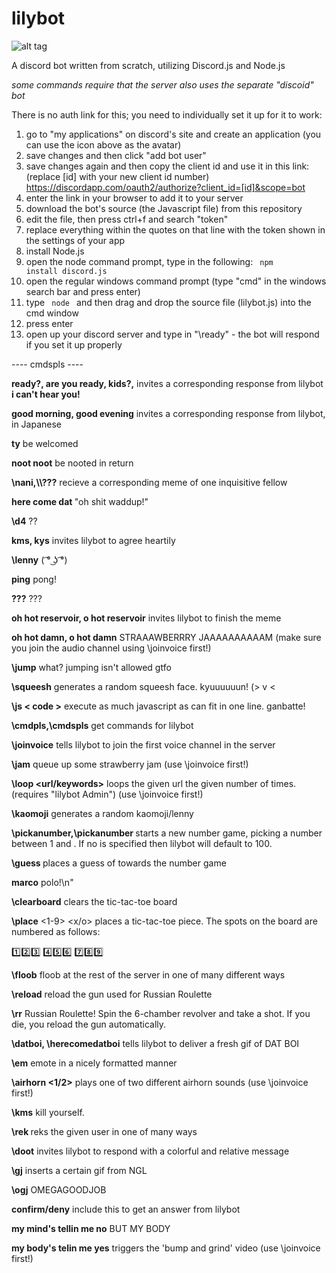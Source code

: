 # lilybot

![alt tag](http://i.imgur.com/1bP8leP.png)


A discord bot written from scratch, utilizing Discord.js and Node.js

*some commands require that the server also uses the separate "discoid" bot*

There is no auth link for this; you need to individually set it up for it to work:

1. go to "my applications" on discord's site and create an application (you can use the icon above as the avatar)
2. save changes and then click "add bot user"
3. save changes again and then copy the client id and use it in this link: (replace [id] with your new client id number) https://discordapp.com/oauth2/authorize?client_id=[id]&scope=bot
4. enter the link in your browser to add it to your server
5. download the bot's source (the Javascript file) from this repository
6. edit the file, then press ctrl+f and search "token"
7. replace everything within the quotes on that line with the token shown in the settings of your app
8. install Node.js
9. open the node command prompt, type in the following: <code> npm install discord.js </code>
10. open the regular windows command prompt (type "cmd" in the windows search bar and press enter)
11. type <code> node </code> and then drag and drop the source file (lilybot.js) into the cmd window
12. press enter
13. open up your discord server and type in "\ready" - the bot will respond if you set it up properly

---- cmdspls ----

**ready?, are you ready, kids?,**	invites a corresponding response from lilybot
**i can't hear you!**			

**good morning, good evening**		invites a corresponding response from lilybot, in Japanese

**ty**					be welcomed

**noot noot**				be nooted in return

**\\nani,\\\\???**			recieve a corresponding meme of one inquisitive fellow

**here come dat <insert word>**	"oh shit waddup!"

**\\d4**				??

**kms, kys**				invites lilybot to agree heartily

**\\lenny**				( ͡° ͜ʖ ͡°)

**ping**				pong!

**???**				???

**oh hot reservoir, o hot reservoir**	invites lilybot to finish the meme

**oh hot damn, o hot damn**		STRAAAWBERRRY JAAAAAAAAAAM (make sure you join the audio channel using \joinvoice first!)

**\\jump**				what? jumping isn't allowed gtfo

**\\squeesh**				generates a random squeesh face. kyuuuuuun! (> v <

**\\js < code >**			execute as much javascript as can fit in one line. ganbatte!

**\\cmdpls,\\cmdspls**			get commands for lilybot

**\\joinvoice**			tells lilybot to join the first voice channel in the server

**\\jam**				queue up some strawberry jam (use \\joinvoice first!)

**\\loop <times> <url/keywords>**	loops the given url the given number of times. (requires \"lilybot Admin\") (use \\joinvoice 						first!)

**\\kaomoji**				generates a random kaomoji/lenny

**\\pickanumber,\\pickanumber <number>** starts a new number game, picking a number between 1 and <number>. If no <number> is 							specified then lilybot will default to 100.

**\\guess <number>**			places a guess of <number> towards the number game

**marco**				polo!\n"

**\\clearboard**			clears the tic-tac-toe board

**\\place** <1-9> <x/o>		places a tic-tac-toe piece. The spots on the board are numbered as follows:

:one::two::three:
:four::five::six:
:seven::eight::nine:

**\\floob**				floob at the rest of the server in one of many different ways

**\\reload**				reload the gun used for Russian Roulette

**\\rr**				Russian Roulette! Spin the 6-chamber revolver and take a shot. If you die, you reload the gun 					automatically.

**\\datboi, \\herecomedatboi**		tells lilybot to deliver a fresh gif of DAT BOI

**\\em**				emote in a nicely formatted manner

**\\airhorn <1/2>**			plays one of two different airhorn sounds (use \\joinvoice first!)

**\\kms**				kill yourself.

**\\rek <user>**			reks the given user in one of many ways

**\\doot**				invites lilybot to respond with a colorful and relative message

**\\gj**				inserts a certain gif from NGL

**\\ogj**				OMEGAGOODJOB

**confirm/deny**			include this to get an answer from lilybot

**my mind's tellin me no**		BUT MY BODY

**my body's telin me yes**		triggers the 'bump and grind' video (use \joinvoice first!)
